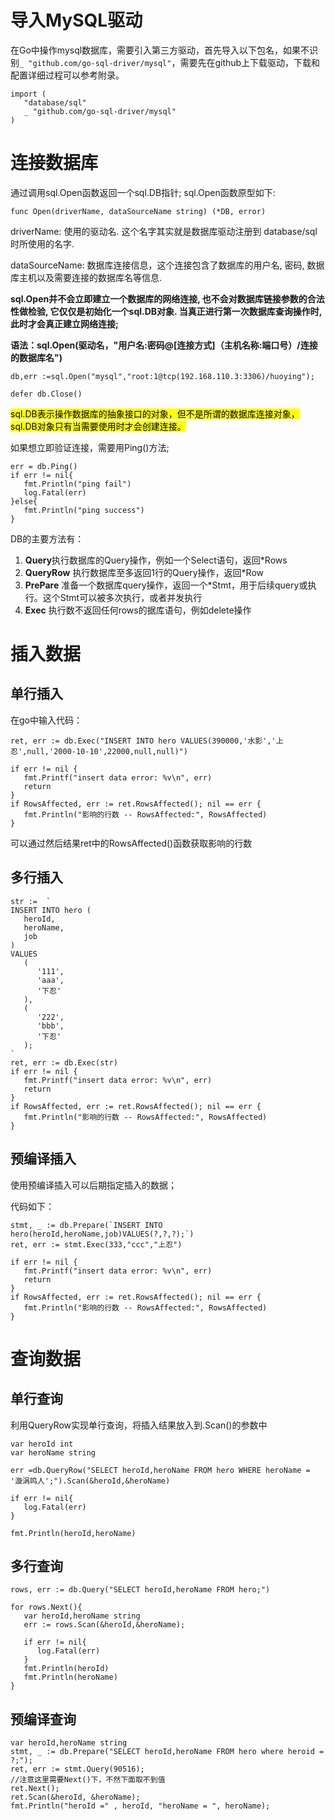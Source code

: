 # 导入MySQL驱动

在Go中操作mysql数据库，需要引入第三方驱动，首先导入以下包名，如果不识别`_ "github.com/go-sql-driver/mysql"`，需要先在github上下载驱动，下载和配置详细过程可以参考附录。

```
import (
   "database/sql"
   _ "github.com/go-sql-driver/mysql"
)
```
# 连接数据库

通过调用sql.Open函数返回一个sql.DB指针; sql.Open函数原型如下:

`func Open(driverName, dataSourceName string) (*DB, error)`

driverName: 使用的驱动名. 这个名字其实就是数据库驱动注册到 database/sql 时所使用的名字.

dataSourceName: 数据库连接信息，这个连接包含了数据库的用户名, 密码, 数据库主机以及需要连接的数据库名等信息.

**sql.Open并不会立即建立一个数据库的网络连接, 也不会对数据库链接参数的合法性做检验, 它仅仅是初始化一个sql.DB对象. 当真正进行第一次数据库查询操作时, 此时才会真正建立网络连接;**

**语法：sql.Open(驱动名，"用户名:密码@[连接方式]（主机名称:端口号）/连接的数据库名")**

```
db,err :=sql.Open("mysql","root:1@tcp(192.168.110.3:3306)/huoying");

defer db.Close()
```

<mark>sql.DB表示操作数据库的抽象接口的对象，但不是所谓的数据库连接对象，sql.DB对象只有当需要使用时才会创建连接。</mark>

如果想立即验证连接，需要用Ping()方法;

```
err = db.Ping()
if err != nil{
   fmt.Println("ping fail")
   log.Fatal(err)
}else{
   fmt.Println("ping success")
}
```
DB的主要方法有：

1. **Query**执行数据库的Query操作，例如一个Select语句，返回*Rows
2. **QueryRow** 执行数据库至多返回1行的Query操作，返回*Row
3. **PrePare** 准备一个数据库query操作，返回一个*Stmt，用于后续query或执行。这个Stmt可以被多次执行，或者并发执行
4. **Exec** 执行数不返回任何rows的据库语句，例如delete操作

# 插入数据

## 单行插入

在go中输入代码：

```
ret, err := db.Exec("INSERT INTO hero VALUES(390000,'水影','上忍',null,'2000-10-10',22000,null,null)")

if err != nil {
   fmt.Printf("insert data error: %v\n", err)
   return
}
if RowsAffected, err := ret.RowsAffected(); nil == err {
   fmt.Println("影响的行数 -- RowsAffected:", RowsAffected)
}
```

可以通过然后结果ret中的RowsAffected()函数获取影响的行数

## 多行插入

```
str :=  `
INSERT INTO hero (
   heroId,
   heroName,
   job
)
VALUES
   (
      '111',
      'aaa',
      '下忍'
   ),
   (
      '222',
      'bbb',
      '下忍'
   );
`
ret, err := db.Exec(str)
if err != nil {
   fmt.Printf("insert data error: %v\n", err)
   return
}
if RowsAffected, err := ret.RowsAffected(); nil == err {
   fmt.Println("影响的行数 -- RowsAffected:", RowsAffected)
}

```

## 预编译插入

使用预编译插入可以后期指定插入的数据；

代码如下：

```
stmt, _ := db.Prepare(`INSERT INTO hero(heroId,heroName,job)VALUES(?,?,?);`)
ret, err := stmt.Exec(333,"ccc","上忍")

if err != nil {
   fmt.Printf("insert data error: %v\n", err)
   return
}
if RowsAffected, err := ret.RowsAffected(); nil == err {
   fmt.Println("影响的行数 -- RowsAffected:", RowsAffected)
}
```

# 查询数据 

## 单行查询

利用QueryRow实现单行查询，将插入结果放入到.Scan()的参数中

```
var heroId int
var heroName string

err =db.QueryRow("SELECT heroId,heroName FROM hero WHERE heroName = '漩涡鸣人';").Scan(&heroId,&heroName)

if err != nil{
   log.Fatal(err)
}

fmt.Println(heroId,heroName)
```

## 多行查询

```
rows, err := db.Query("SELECT heroId,heroName FROM hero;")

for rows.Next(){
   var heroId,heroName string
   err := rows.Scan(&heroId,&heroName);

   if err != nil{
      log.Fatal(err)
   }
   fmt.Println(heroId)
   fmt.Println(heroName)
}
```
## 预编译查询

```
var heroId,heroName string
stmt, _ := db.Prepare("SELECT heroId,heroName FROM hero where heroid = ?;");
ret, err := stmt.Query(90516);
//注意这里需要Next()下，不然下面取不到值
ret.Next();
ret.Scan(&heroId, &heroName);
fmt.Println("heroId =" , heroId, "heroName = ", heroName);
```
